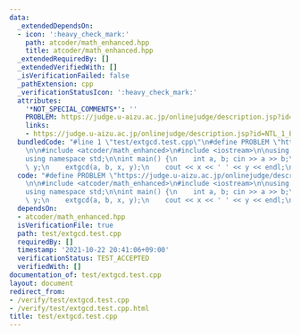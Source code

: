 ```yaml
---
data:
  _extendedDependsOn:
  - icon: ':heavy_check_mark:'
    path: atcoder/math_enhanced.hpp
    title: atcoder/math_enhanced.hpp
  _extendedRequiredBy: []
  _extendedVerifiedWith: []
  _isVerificationFailed: false
  _pathExtension: cpp
  _verificationStatusIcon: ':heavy_check_mark:'
  attributes:
    '*NOT_SPECIAL_COMMENTS*': ''
    PROBLEM: https://judge.u-aizu.ac.jp/onlinejudge/description.jsp?id=NTL_1_E
    links:
    - https://judge.u-aizu.ac.jp/onlinejudge/description.jsp?id=NTL_1_E
  bundledCode: "#line 1 \"test/extgcd.test.cpp\"\n#define PROBLEM \"https://judge.u-aizu.ac.jp/onlinejudge/description.jsp?id=NTL_1_E\"\
    \n\n#include <atcoder/math_enhanced>\n#include <iostream>\n\nusing namespace atcoder;\n\
    using namespace std;\n\nint main() {\n    int a, b; cin >> a >> b;\n    int x,\
    \ y;\n    extgcd(a, b, x, y);\n    cout << x << ' ' << y << endl;\n}\n"
  code: "#define PROBLEM \"https://judge.u-aizu.ac.jp/onlinejudge/description.jsp?id=NTL_1_E\"\
    \n\n#include <atcoder/math_enhanced>\n#include <iostream>\n\nusing namespace atcoder;\n\
    using namespace std;\n\nint main() {\n    int a, b; cin >> a >> b;\n    int x,\
    \ y;\n    extgcd(a, b, x, y);\n    cout << x << ' ' << y << endl;\n}\n"
  dependsOn:
  - atcoder/math_enhanced.hpp
  isVerificationFile: true
  path: test/extgcd.test.cpp
  requiredBy: []
  timestamp: '2021-10-22 20:41:06+09:00'
  verificationStatus: TEST_ACCEPTED
  verifiedWith: []
documentation_of: test/extgcd.test.cpp
layout: document
redirect_from:
- /verify/test/extgcd.test.cpp
- /verify/test/extgcd.test.cpp.html
title: test/extgcd.test.cpp
---
```

